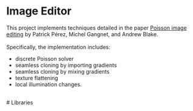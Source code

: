 # Image Editor
This project implements techniques detailed in the paper [Poisson image editing](https://doi.org/10.1145/882262.882269) by Patrick Pérez, Michel Gangnet, and Andrew Blake. </br></br>
Specifically, the implementation includes:
* discrete Poisson solver
* seamless cloning by importing gradients
* seamless cloning by mixing gradients
* texture flattening
* local illumination changes.
</br>
# Libraries
